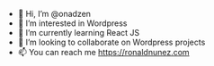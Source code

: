 - 👋 Hi, I’m @onadzen
- 👀 I’m interested in Wordpress
- 🌱 I’m currently learning React JS
- 💞️ I’m looking to collaborate on Wordpress projects
- 📫 You can reach me https://ronaldnunez.com

<!---
onadzen/onadzen is a ✨ special ✨ repository because its `README.md` (this file) appears on your GitHub profile.
You can click the Preview link to take a look at your changes.
--->
